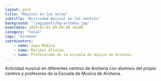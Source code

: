 ```yaml
---
layout: post
title: "Músicos en las aulas"
subtitle: "Actividad musical en los centros"
background: "/img/posts/bg-archena.jpg"
eventdate: 2019-02-01 09:00:00 +0100
category: "local"
tags: "archena"
coordinators:
    - name: Sayo Medina
    - name: Maribel Alcolea
    - name: Profesorado de la escuela de música de Archena.
---
```


Actividad musical en diferentes centros de Archena con alumnos del propio centros y profesores de la Escuela de Musica de Archena.